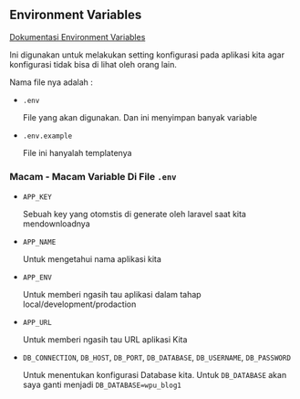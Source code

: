## Environment Variables

[Dokumentasi Environment Variables](https://laravel.com/docs/8.x/configuration#environment-configuration)

Ini digunakan untuk melakukan setting konfigurasi pada aplikasi kita agar konfigurasi tidak bisa di lihat oleh orang lain.

Nama file nya adalah :

- `.env`

  File yang akan digunakan. Dan ini menyimpan banyak variable

- `.env.example`

  File ini hanyalah templatenya

### Macam - Macam Variable Di File `.env`

- `APP_KEY`

  Sebuah key yang otomstis di generate oleh laravel saat kita mendownloadnya

- `APP_NAME`

  Untuk mengetahui nama aplikasi kita

- `APP_ENV`

  Untuk memberi ngasih tau aplikasi dalam tahap local/development/prodaction

- `APP_URL`

  Untuk memberi ngasih tau URL aplikasi Kita

- `DB_CONNECTION`, `DB_HOST`, `DB_PORT`, `DB_DATABASE`, `DB_USERNAME`, `DB_PASSWORD`

  Untuk menentukan konfigurasi Database kita. Untuk `DB_DATABASE` akan saya ganti menjadi `DB_DATABASE=wpu_blog1`
